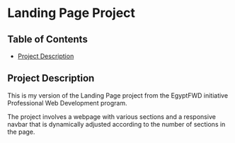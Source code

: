 # Landing Page Project

## Table of Contents

- [Project Description](#ProjectDescription)

## Project Description

This is my version of the Landing Page project from the EgyptFWD initiative Professional Web Development program.

The project involves a webpage with various sections and a responsive navbar that is dynamically adjusted according to the number of sections in the page.
